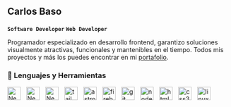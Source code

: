 ## Carlos Baso

**`Software Developer`** **`Web Developer`**

Programador especializado en desarrollo frontend, garantizo soluciones visualmente atractivas, funcionales y mantenibles en el tiempo. Todos mis proyectos y más los puedes encontrar en mi <span><a target="_blank" href="https://www.carlosbaso.com/">portafolio<a/><span/>.

### 🧰 Lenguajes y Herramientas

<img align="left"
        alt="Next"
        width="30px"
        style="padding-right:10px;" 
        src="https://cdn.jsdelivr.net/gh/devicons/devicon@latest/icons/javascript/javascript-plain.svg" />
<img align="left"
        alt="Next"
        width="30px"
        style="padding-right:10px;" 
        src="https://cdn.jsdelivr.net/gh/devicons/devicon@latest/icons/react/react-original.svg" />
<img align="left"
        alt="Next"
        width="30px"
        style="padding-right:10px;" src="https://cdn.jsdelivr.net/gh/devicons/devicon@latest/icons/nextjs/nextjs-original.svg" />
<img align="left"
        alt="tailwindcss"
        width="30px"
        style="padding-right:10px;" 
src="https://cdn.jsdelivr.net/gh/devicons/devicon@latest/icons/tailwindcss/tailwindcss-original.svg" />
<img align="left"
        alt="astro"
        width="30px"
        style="padding-right:10px;" 
src="https://cdn.jsdelivr.net/gh/devicons/devicon@latest/icons/astro/astro-original.svg" />
<img align="left"
        alt="firebase"
        width="30px"
        style="padding-right:10px;" 
src="https://cdn.jsdelivr.net/gh/devicons/devicon@latest/icons/firebase/firebase-original.svg" />
<img align="left"
        alt="git"
        width="30px"
        style="padding-right:10px;" 
src="https://cdn.jsdelivr.net/gh/devicons/devicon@latest/icons/git/git-original.svg" />
<img align="left"
        alt="nodejs"
        width="30px"
        style="padding-right:10px;" 
src="https://cdn.jsdelivr.net/gh/devicons/devicon@latest/icons/nodejs/nodejs-original.svg" />
<img align="left"
        alt="html5"
        width="30px"
        style="padding-right:10px;" 
src="https://cdn.jsdelivr.net/gh/devicons/devicon@latest/icons/html5/html5-original.svg" />
<img align="left"
        alt="css3"
        width="30px"
        style="padding-right:10px;" 
src="https://cdn.jsdelivr.net/gh/devicons/devicon@latest/icons/css3/css3-original.svg" />
<img align="left"
        alt="linux"
        width="30px"
        style="padding-right:10px;" 
src="https://cdn.jsdelivr.net/gh/devicons/devicon@latest/icons/linux/linux-original.svg" />


          
          
      
          
          
          
          
          
          



    
 
